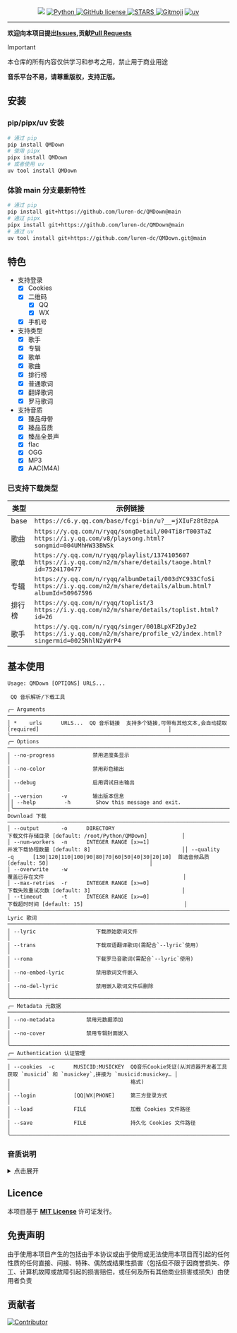 <div align="center">
    <a>
        <img src="https://socialify.git.ci/luren-dc/QMDown/image?description=1&font=Source%20Code%20Pro&language=1&logo=https%3A%2F%2Fy.qq.com%2Fmediastyle%2Fmod%2Fmobile%2Fimg%2Flogo.svg&name=1&pattern=Overlapping%20Hexagons&theme=Auto"/>
    </a>
    <a href="https://www.python.org">
        <img src="https://img.shields.io/badge/Python-3.10|3.11|3.12-blue" alt="Python"/>
    </a>
    <a href="https://github.com/luren-dc/QMDown?tab=MIT-1-ov-file">
        <img src="https://img.shields.io/github/license/luren-dc/QMDown" alt="GitHub license"/>
    </a>
    <a href="https://github.com/luren-dc/QMDown/stargazers">
        <img src="https://img.shields.io/github/stars/luren-dc/QMDown?color=yellow&label=Github%20Stars" alt="STARS"/>
    </a>
    <a href="https://gitmoji.dev"><img alt="Gitmoji" src="https://img.shields.io/badge/gitmoji-%20😜%20😍-FFDD67?style=flat-square"></a>
    <a href="https://github.com/astral-sh/uv">
      <img src="https://img.shields.io/endpoint?url=https://raw.githubusercontent.com/astral-sh/uv/main/assets/badge/v0.json" alt="uv"/>
    </a>
</div>

---

**欢迎向本项目提出[Issues](https://github.com/luren-dc/QMDown/issues),贡献[Pull Requests](https://github.com/luren-dc/QMDown/pulls)**

> [!IMPORTANT]
> 本仓库的所有内容仅供学习和参考之用，禁止用于商业用途
>
> **音乐平台不易，请尊重版权，支持正版。**

## 安装

### pip/pipx/uv 安装

```bash
# 通过 pip
pip install QMDown
# 使用 pipx
pipx install QMDown
# 或者使用 uv
uv tool install QMDown
```

### 体验 main 分支最新特性

```bash
# 通过 pip
pip install git+https://github.com/luren-dc/QMDown@main
# 通过 pipx
pipx install git+https://github.com/luren-dc/QMDown@main
# 通过 uv
uv tool install git+https://github.com/luren-dc/QMDown.git@main
```

## 特色

- 支持登录
  - [x] Cookies
  - [x] 二维码
    - [x] QQ
    - [x] WX
  - [x] 手机号
- 支持类型
  - [x] 歌手
  - [x] 专辑
  - [x] 歌单
  - [x] 歌曲
  - [x] 排行榜
  - [x] 普通歌词
  - [x] 翻译歌词
  - [x] 罗马歌词
- 支持音质
  - [x] 臻品母带
  - [x] 臻品音质
  - [x] 臻品全景声
  - [x] flac
  - [x] OGG
  - [x] MP3
  - [x] AAC(M4A)

### 已支持下载类型

| 类型   | 示例链接                                                                                                                             |
| ------ | ------------------------------------------------------------------------------------------------------------------------------------ |
| base   | `https://c6.y.qq.com/base/fcgi-bin/u?__=jXIuFz8tBzpA`                                                                                |
| 歌曲   | `https://y.qq.com/n/ryqq/songDetail/004Ti8rT003TaZ` <br/> `https://i.y.qq.com/v8/playsong.html?songmid=004UMhHW33BWSk`               |
| 歌单   | `https://y.qq.com/n/ryqq/playlist/1374105607` <br/> `https://i.y.qq.com/n2/m/share/details/taoge.html?id=7524170477`                 |
| 专辑   | `https://y.qq.com/n/ryqq/albumDetail/003dYC933CfoSi` <br/> `https://i.y.qq.com/n2/m/share/details/album.html?albumId=50967596`       |
| 排行榜 | `https://y.qq.com/n/ryqq/toplist/3` <br/> `https://i.y.qq.com/n2/m/share/details/toplist.html?id=26`                                 |
| 歌手   | `https://y.qq.com/n/ryqq/singer/001BLpXF2DyJe2` <br/> `https://i.y.qq.com/n2/m/share/profile_v2/index.html?singermid=0025NhlN2yWrP4` |

## 基本使用

```console
Usage: QMDown [OPTIONS] URLS...

 QQ 音乐解析/下载工具

╭─ Arguments ────────────────────────────────────────────────────────────────────────────────────────────────────────────────────╮
│ *    urls      URLS...  QQ 音乐链接  支持多个链接,可带有其他文本,会自动提取 [required]                                         │
╰────────────────────────────────────────────────────────────────────────────────────────────────────────────────────────────────╯
╭─ Options ──────────────────────────────────────────────────────────────────────────────────────────────────────────────────────╮
│ --no-progress            禁用进度条显示                                                                                        │
│ --no-color               禁用彩色输出                                                                                          │
│ --debug                  启用调试日志输出                                                                                      │
│ --version      -v        输出版本信息                                                                                          ││ --help         -h        Show this message and exit.                                                                           │╰────────────────────────────────────────────────────────────────────────────────────────────────────────────────────────────────╯╭─ Download 下载 ────────────────────────────────────────────────────────────────────────────────────────────────────────────────╮
│ --output       -o      DIRECTORY                                     下载文件存储目录 [default: /root/Python/QMDown]           │
│ --num-workers  -n      INTEGER RANGE [x>=1]                          并发下载协程数量 [default: 8]                             ││ --quality      -q      [130|120|110|100|90|80|70|60|50|40|30|20|10]  首选音频品质 [default: 50]                                │
│ --overwrite    -w                                                    覆盖已存在文件                                            │
│ --max-retries  -r      INTEGER RANGE [x>=0]                          下载失败重试次数 [default: 3]                             │
│ --timeout      -t      INTEGER RANGE [x>=0]                          下载超时时间 [default: 15]                                │
╰────────────────────────────────────────────────────────────────────────────────────────────────────────────────────────────────╯╭─ Lyric 歌词 ───────────────────────────────────────────────────────────────────────────────────────────────────────────────────╮
│ --lyric                   下载原始歌词文件                                                                                     │
│ --trans                   下载双语翻译歌词(需配合`--lyric`使用)                                                                │
│ --roma                    下载罗马音歌词(需配合`--lyric`使用)                                                                  │
│ --no-embed-lyric          禁用歌词文件嵌入                                                                                     │
│ --no-del-lyric            禁用嵌入歌词文件后删除                                                                               │
╰────────────────────────────────────────────────────────────────────────────────────────────────────────────────────────────────╯
╭─ Metadata 元数据 ──────────────────────────────────────────────────────────────────────────────────────────────────────────────╮
│ --no-metadata          禁用元数据添加                                                                                          │
│ --no-cover             禁用专辑封面嵌入                                                                                        │
╰────────────────────────────────────────────────────────────────────────────────────────────────────────────────────────────────╯
╭─ Authentication 认证管理 ──────────────────────────────────────────────────────────────────────────────────────────────────────╮
│ --cookies  -c      MUSICID:MUSICKEY  QQ音乐Cookie凭证(从浏览器开发者工具获取 `musicid` 和 `musickey`,拼接为 `musicid:musickey… │
│                                      格式)                                                                                     │
│ --login            [QQ|WX|PHONE]     第三方登录方式                                                                            │
│ --load             FILE              加载 Cookies 文件路径                                                                     │
│ --save             FILE              持久化 Cookies 文件路径                                                                   │
╰────────────────────────────────────────────────────────────────────────────────────────────────────────────────────────────────╯
```

### 音质说明

<details>
<summary>点击展开</summary>

| 音频格式 | code |
| -------- | ---- |
| MASTER   | 130  |
| ATMOS_2  | 120  |
| ATMOS_51 | 110  |
| FLAC     | 100  |
| OGG_640  | 90   |
| OGG_320  | 80   |
| MP3_320  | 70   |
| OGG_192  | 60   |
| MP3_128  | 50   |
| OGG_96   | 40   |
| ACC_192  | 30   |
| ACC_96   | 20   |
| ACC_48   | 10   |

</details>

## Licence

本项目基于 **[MIT License](https://github.com/luren-dc/QMDown?tab=MIT-1-ov-file)** 许可证发行。

## 免责声明

由于使用本项目产生的包括由于本协议或由于使用或无法使用本项目而引起的任何性质的任何直接、间接、特殊、偶然或结果性损害（包括但不限于因商誉损失、停工、计算机故障或故障引起的损害赔偿，或任何及所有其他商业损害或损失）由使用者负责

## 贡献者

[![Contributor](https://contrib.rocks/image?repo=luren-dc/QMDown)](https://github.com/luren-dc/QMDown/graphs/contributors)
